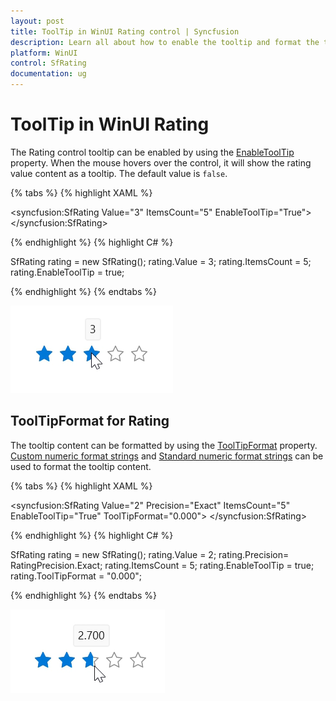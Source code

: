 ```yaml
---
layout: post
title: ToolTip in WinUI Rating control | Syncfusion
description: Learn all about how to enable the tooltip and format the tooltip content in WinUI Syncfusion Rating (SfRating) control here.
platform: WinUI
control: SfRating
documentation: ug
---
```


# ToolTip in WinUI Rating

The Rating control tooltip can be enabled by using the [EnableToolTip](https://help.syncfusion.com/cr/winui/Syncfusion.UI.Xaml.Editors.SfRating.html#Syncfusion_UI_Xaml_Editors_SfRating_EnableToolTip) property. When the mouse hovers over the control, it will show the rating value content as a tooltip. The default value is `false`.

{% tabs %}
{% highlight XAML %}

<syncfusion:SfRating Value="3"
     ItemsCount="5" EnableToolTip="True">
</syncfusion:SfRating>

{% endhighlight %}
{% highlight C# %}

SfRating rating = new SfRating();
rating.Value = 3;
rating.ItemsCount = 5;
rating.EnableToolTip = true;

{% endhighlight %}
{% endtabs %}

![WinUI Rating control with tooltip](Rating_images/winui_rating_tooltip.png)

## ToolTipFormat for Rating

The tooltip content can be formatted by using the [ToolTipFormat](https://help.syncfusion.com/cr/winui/Syncfusion.UI.Xaml.Editors.SfRating.html#Syncfusion_UI_Xaml_Editors_SfRating_ToolTipFormat) property. [Custom numeric format strings](https://docs.microsoft.com/en-us/dotnet/standard/base-types/custom-numeric-format-strings) and [Standard numeric format strings](https://docs.microsoft.com/en-us/dotnet/standard/base-types/standard-numeric-format-strings) can be used to format the tooltip content.

{% tabs %}
{% highlight XAML %}

<syncfusion:SfRating Value="2"
     Precision="Exact" ItemsCount="5"
     EnableToolTip="True" ToolTipFormat="0.000">
</syncfusion:SfRating>

{% endhighlight %}
{% highlight C# %}

SfRating rating = new SfRating();
rating.Value = 2;
rating.Precision= RatingPrecision.Exact;
rating.ItemsCount = 5;
rating.EnableToolTip = true;
rating.ToolTipFormat = "0.000";

{% endhighlight %}
{% endtabs %}

![TooltipFormat in WinUI Rating control](Rating_images/winui_rating_tooltipformat.png)

